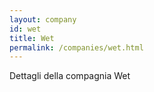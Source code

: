```yaml
---
layout: company
id: wet
title: Wet
permalink: /companies/wet.html
---
```


Dettagli della compagnia Wet